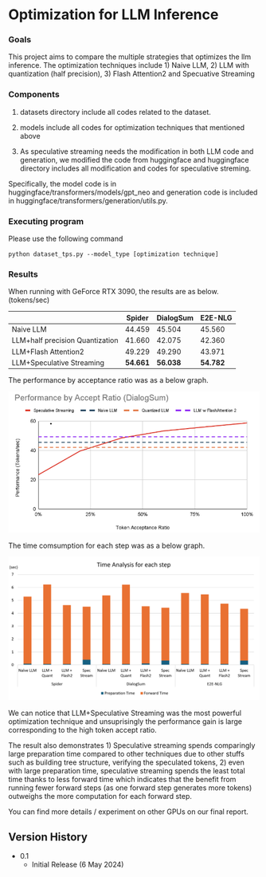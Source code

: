 # Optimization for LLM Inference

### Goals
This project aims to compare the multiple strategies that optimizes the llm inference. The optimization techniques include 1) Naive LLM, 2) LLM with quantization (half precision), 3) Flash Attention2 and Specuative Streaming

### Components

1) datasets directory include all codes related to the dataset.

2) models include all codes for optimization techniques that mentioned above

3) As speculative streaming needs the modification in both LLM code and generation, we modified the code 
from huggingface and huggingface directory includes all modification and codes for speculative streming.

Specifically, the model code is in huggingface/transformers/models/gpt_neo and generation code is included in huggingface/transformers/generation/utils.py.

### Executing program

Please use the following command

```
python dataset_tps.py --model_type [optimization technique]
```

### Results

When running with GeForce RTX 3090, the results are as below. (tokens/sec)

|             | Spider     |       DialogSum         |   E2E-NLG|
|-------------|-----------------|----------------|-----------------|
|        Naive LLM    | 44.459 | 45.504 | 45.560 |
| LLM+half precision Quantization       | 41.660      | 42.075     | 42.360 |
| LLM+Flash Attention2 | 49.229          | 49.290          | 43.971     | 
| LLM+Speculative Streaming | **54.661**          | **56.038**         | **54.782**    | 

The performance by acceptance ratio was as a below graph.

![image](images/HPC6998.png)

The time comsumption for each step was as a below graph.

![image](images/HPC_STACKED.png)

We can notice that LLM+Speculative Streaming was the most powerful optimization technique and unsuprisingly the performance gain is large corresponding to the high token accept ratio.

The result also demonstrates 1) Speculative streaming spends comparingly large preparation time compared to other techniques due to other stuffs such as building tree structure, verifying the speculated tokens, 2) even with large preparation time, speculative streaming spends the least total time thanks to less forward time which indicates that the benefit from running fewer forward steps (as one forward step generates more tokens) outweighs the more computation for each forward step.

You can find more details / experiment on other GPUs on our final report.

## Version History

* 0.1
    * Initial Release (6 May 2024)
